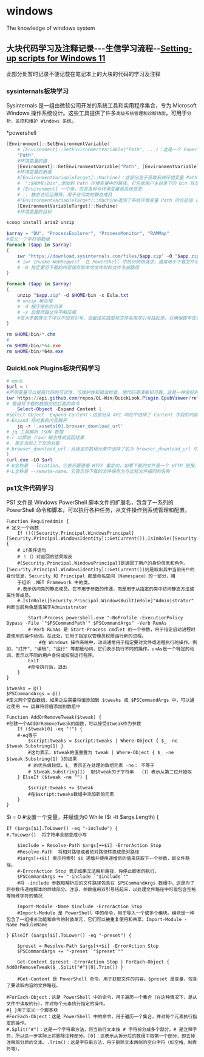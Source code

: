 # windows
The knowledge of windows system 

## 大块代码学习及注释记录---生信学习流程--[Setting-up scripts for Windows 11](https://github.com/wang-q/windows/blob/master/README.md#symlinks)
此部分处暂时记录不便记载在笔记本上的大块的代码的学习及注释
### sysinternals板块学习


Sysinternals 是一组由微软公司开发的系统工具和实用程序集合，专为 Microsoft Windows 操作系统设计。这些工具提供了许多`高级系统管理和诊断功能`，可用于`分析、监控和维护 Windows 系统`。

*powershell 

```powershell
[Environment]::SetEnvironmentVariable(
    # [Environment]::SetEnvironmentVariable("Path", ...)：这是一个 PowerShell 命令，用于设置环境变量的值。包括三个参数，要设置的环境变量的名称，值和目标。
    "Path",
    #环境变量的值
    [Environment]::GetEnvironmentVariable("Path", [EnvironmentVariableTarget]::Machine) + ";$HOME\bin",
    #环境变量的新值
    #[EnvironmentVariableTarget]::Machine)：这部分用于获取系统环境变量 Path 的当前值。
    #  ";$HOME\bin",添加到 Path 环境变量中的路径。它包括用户主目录下的 bin 目录
    # [Environment] 一个类，包含各种与环境变量和系统信息
    # :: 静态访问运算符，用于访问类的静态成员
    #[EnvironmentVariableTarget]::Machine返回了系统环境变量 Path 的当前值 这是一个字符串
    [EnvironmentVariableTarget]::Machine)
    #环境变量的目标

```

```powershell
scoop install aria2 unzip

$array = "DU", "ProcessExplorer", "ProcessMonitor", "RAMMap"
#定义一个字符串数组
foreach ($app in $array)
{
    iwr "https://download.sysinternals.com/files/$app.zip" -O "$app.zip"
    # iwr Invoke-WebRequest  在 PowerShell 中执行网络请求，通常用于下载文件或通信
    # -O 指定要将下载的内容保存到本地文件时的文件名或路径
}

foreach ($app in $array)
{
    unzip "$app.zip" -d $HOME/bin -x Eula.txt
    # unzip 解压缩
    # -d 解压缩到的目录
    # -x 后面所跟文件不解压缩
    #在大多数情况下可以不加双引号，但最佳实践是将文件名用双引号括起来，以确保脚本在各种情况下都能正确处理文件名
}

rm $HOME/bin/*.chm
#
rm $HOME/bin/*64.exe
rm $HOME/bin/*64a.exe

```
### QuickLook Plugins板块代码学习

```powershell
# epub
$url = (
#声明变量可以提高代码的可读性、可维护性和错误检查，使代码更清晰和可靠。这是一种良好的编程实践。
iwr https://api.github.com/repos/QL-Win/QuickLook.Plugin.EpubViewer/releases/latest |
# 管道将下载的数据交给后面的命令
    Select-Object -Expand Content |
#Select-Object -Expand Content：这部分从 API 响应中选择了 Content 字段的内容。Content 字段通常包含有关发布的详细信息，包括发布的附件（assets）信息。
#-Expand 将对象的内容展开
    jq -r '.assets[0].browser_download_url'
# jq 工具解析 JSON 数据
#-r 以原始（raw）输出格式返回结果
#. 表示当前上下文的对象
#.browser_download_url：从选定的数组元素中选择了名为 browser_download_url 的字段
)
curl.exe -LO $url
#-O全称是 --location。它表示要遵循 HTTP 重定向，如果下载的文件是一个 HTTP 链接，并且该链接被重定向到另一个位置，下载最终的文件
#-L全称是 --remote-name。它表示将下载的文件保存为与远程文件相同的名称
```
### ps1文件代码学习
PS1 文件是 Windows PowerShell 脚本文件的扩展名，包含了一系列的 PowerShell 命令和脚本，可以执行各种任务，从文件操作到系统管理和配置。

```
Function RequireAdmin {
# 定义一个函数
	If (!([Security.Principal.WindowsPrincipal][Security.Principal.WindowsIdentity]::GetCurrent()).IsInRole([Security.Principal.WindowsBuiltInRole]"Administrator")) {
    # if条件语句
    # ！（）对返回的结果取反
    #[Security.Principal.WindowsPrincipal]是返回了用户的身份信息和角色，[Security.Principal.WindowsIdentity]::GetCurrent())则是取出其中当前用户的身份信息，Security 和 Principal 都是命名空间（Namespace）的一部分，用 
    于组织 .NET Framework 中的类。
    #.表示访问类的静态成员。它不用于参数的传递，而是用于从指定的类中访问静态方法或属性等成员。
    #.IsInRole([Security.Principal.WindowsBuiltInRole]"Administrator" 判断当前角色是否属于Administrator
    
		Start-Process powershell.exe "-NoProfile -ExecutionPolicy Bypass -File `"$PSCommandPath`" $PSCommandArgs" -Verb RunAs
        #-Verb RunAs 是 Start-Process cmdlet 的一个参数，用于指定启动进程时要使用的操作动词。在此处，它用于指定以管理员权限运行新的进程。
            #在 Windows 操作系统中，动词通常用于指定要对文件或进程执行的操作。例如，"打开"、"编辑"、"运行" 等都是动词，它们表示执行不同的操作。unAs是一个特定的动词，表示以不同的用户身份或权限运行程序。
		Exit
        #命令执行后，退出
	}
}
```

```
$tweaks = @()
$PSCommandArgs = @()
#定义两个空白数组，如果之后需要将值添加到 $tweaks 或 $PSCommandArgs 中，可以通过使用 += 运算符将值添加到数组中
```


```
Function AddOrRemoveTweak($tweak) {
#创建一个AddOrRemoveTweak的函数，可以接受$tweak作为参数
	If ($tweak[0] -eq "!") {
    #-eq等于
		$script:tweaks = $script:tweaks | Where-Object { $_ -ne $tweak.Substring(1) }
        #这句表示，$tweak的值重置为 tweak | Where-Object { $_ -ne $tweak.Substring(1) }的结果
        # 的优先级较低，$_ 表示正在处理的数组元素 -ne： 不等于
        # $tweak.Substring(1)  取$tweak的子字符串  （1）表示从第二位开始取
	} ElseIf ($tweak -ne "") {

		$script:tweaks += $tweak
        #在$script:tweaks数组中添加新的元素
	}
}
```
$i = 0
#设置一个变量，并赋值为0
While ($i -lt $args.Length) {

	If ($args[$i].ToLower() -eq "-include") {
    #.ToLower()  将字符串全部变成小写
		
		$include = Resolve-Path $args[++$i] -ErrorAction Stop
        #Resolve-Path  将相对路径或者绝对路径转换成绝对路径
        #$args[++$i] 表示将索引 $i 递增并使用递增后的值来获取下一个参数，即文件路径。
        #-ErrorAction Stop 表示如果无法解析路径，将停止脚本的执行。
		$PSCommandArgs += "-include `"$include`""
        #将 -include 参数和解析后的文件路径包含在 $PSCommandArgs 数组中。这是为了将参数传递给脚本的后续部分。注意，参数值用双引号括起来，以处理文件路径中可能包含空格等特殊字符的情况
		
		Import-Module -Name $include -ErrorAction Stop
        #Import-Module 是 PowerShell 中的命令，用于导入一个或多个模块。模块是一种包含了一组相关功能和命令的封装单元，它们可以被重复使用和共享。Import-Module -Name ModuleName

	} ElseIf ($args[$i].ToLower() -eq "-preset") {
		
		$preset = Resolve-Path $args[++$i] -ErrorAction Stop
		$PSCommandArgs += "-preset `"$preset`""
		
		Get-Content $preset -ErrorAction Stop | ForEach-Object { AddOrRemoveTweak($_.Split("#")[0].Trim()) }

        #Get-Content 是 PowerShell 命令，用于获取文件的内容。$preset 是变量，包含了要读取内容的文件路径。

	#ForEach-Object：这是 PowerShell 中的命令，用于遍历一个集合（在这种情况下，是从文件中读取的行），并对每个元素执行指定的操作。
	#{ }用于定义一个脚本块
	#ForEach-Object：这是 PowerShell 中的命令，用于遍历一个集合，并对每个元素执行指定的操作。
	#.Split("#")：这是一个字符串方法，将当前行文本按 # 字符拆分成多个部分。# 是注释字符，所以这一步实际上将删除注释部分。[0]：这表示从拆分后的数组中取第一个部分，即去掉注释部分后的文本。.Trim()：这是字符串方法，用于删除文本两侧的空白字符（如空格、制表符等）。

```
